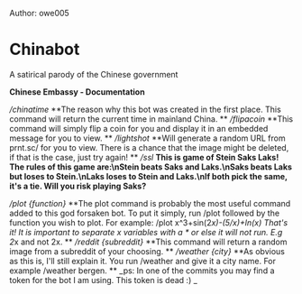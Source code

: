 Author: owe005
# Chinabot
A satirical parody of the Chinese government

**Chinese Embassy -  Documentation**

_/chinatime_
**The reason why this bot was created in the first place. This command will return the current time in mainland China.
**
_/flipacoin_
**This command will simply flip a coin for you and display it in an embedded message for you to view.
**
_/lightshot_
**Will generate a random URL from prnt.sc/ for you to view. There is a chance that the image might be deleted, if that is the case, just try again!
**
_/ssl_
**This is game of Stein Saks Laks! The rules of this game are:\nStein beats Saks and Laks.\nSaks beats Laks but loses to Stein.\nLaks loses to Stein and Laks.\nIf both pick the same, it's a tie. Will you risk playing Saks?**

_/plot {function}_
**The plot command is probably the most useful command added to this god forsaken bot. To put it simply, run /plot followed by the function you wish to plot. For example: /plot x^3+sin(2*x)-(5/x)+ln(x) That's it! It is important to separate x variables with a * or else it will not run. E.g 2*x and not 2x.
**
_/reddit {subreddit}_ 
**This command will return a random image from a subreddit of your choosing.
**
_/weather {city}_
**As obvious as this is, I'll still explain it. You run /weather and give it a city name. For example /weather bergen.
**
_ps: In one of the commits you may find a token for the bot I am using. This token is dead :)
_
